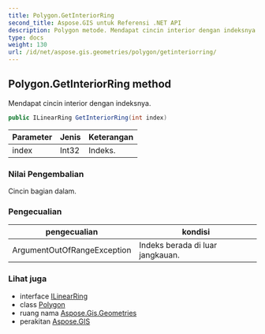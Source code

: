 ```yaml
---
title: Polygon.GetInteriorRing
second_title: Aspose.GIS untuk Referensi .NET API
description: Polygon metode. Mendapat cincin interior dengan indeksnya.
type: docs
weight: 130
url: /id/net/aspose.gis.geometries/polygon/getinteriorring/
---
```

## Polygon.GetInteriorRing method

Mendapat cincin interior dengan indeksnya.

```csharp
public ILinearRing GetInteriorRing(int index)
```

| Parameter | Jenis | Keterangan |
| --- | --- | --- |
| index | Int32 | Indeks. |

### Nilai Pengembalian

Cincin bagian dalam.

### Pengecualian

| pengecualian | kondisi |
| --- | --- |
| ArgumentOutOfRangeException | Indeks berada di luar jangkauan. |

### Lihat juga

* interface [ILinearRing](../../ilinearring/)
* class [Polygon](../)
* ruang nama [Aspose.Gis.Geometries](../../polygon/)
* perakitan [Aspose.GIS](../../../)


